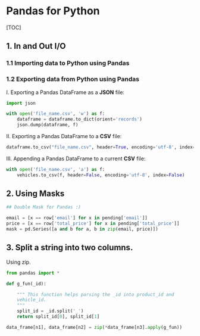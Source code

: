 # Pandas for Python

[TOC]

## 1. In and Out I/O

### 1.1 Importing data to Python using Pandas

### 1.2 Exporting data from Python using Pandas

I. Exporting a Pandas DataFrame as a **JSON** file:

```python
import json

with open('file_name.csv', 'w') as f:
	dataframe = dataframe.to_dict(orient='records')
    json.dump(dataframe, f)
```

II. Exporting a Pandas DataFrame to a **CSV** file:

```python
dataframe.to_csv("file_name.csv", header=True, encoding='utf-8', index=False)
```

III. Appending a Pandas DataFrame to a current **CSV** file:

```python
with open('file_name.csv', 'a') as f:
	vehicles.to_csv(f, header=False, encoding='utf-8', index=False)
```

## 2. Using Masks

```python
## Double Mask for Pandas :)

email = [x == row['email'] for x in pending['email']]
price = [x == row['total_price'] for x in pending['total_price']]
mask = pd.Series([a and b for a, b in zip(email, price)])
```


## 3. Split a string into two columns.

Using zip.

```python
from pandas import *

def g_fun(_id):

    """ This function helps parsing the _id into product_id and 
	vehicle_id.
    """
    split_id = _id.split('_')
    return split_id[0], split_id[1]

data_frame[n1], data_frame[n2] = zip(*data_frame[n3].apply(g_fun))
```
